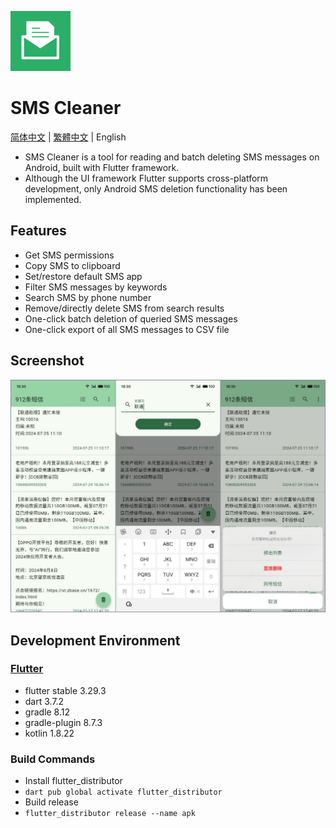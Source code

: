 ![LOGO](android/app/src/main/res/mipmap-xhdpi/ic_launcher.png)

# SMS Cleaner

[简体中文](README_zh.md) | [繁體中文](README_zh_TW.md) | English

- SMS Cleaner is a tool for reading and batch deleting SMS messages on Android, built with Flutter framework.
- Although the UI framework Flutter supports cross-platform development, only Android SMS deletion functionality has been implemented.

## Features

- Get SMS permissions
- Copy SMS to clipboard
- Set/restore default SMS app
- Filter SMS messages by keywords
- Search SMS by phone number
- Remove/directly delete SMS from search results
- One-click batch deletion of queried SMS messages
- One-click export of all SMS messages to CSV file

## Screenshot
![UI](assets/screenshot/ui.jpg)

## Development Environment
### [Flutter](https://docs.flutter.cn/get-started/install)
- flutter stable 3.29.3
- dart 3.7.2
- gradle 8.12
- gradle-plugin 8.7.3
- kotlin 1.8.22

### Build Commands
- Install flutter_distributor
- `dart pub global activate flutter_distributor`
- Build release
- `flutter_distributor release --name apk`
